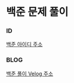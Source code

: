 # 백준 문제 풀이
### ID
[백준 아이디 주소](https://solved.ac/profile/joon2721)

### BLOG 
[백준 풀이 Velog 주소](https://velog.io/@joon6093/series/%EB%B0%B1%EC%A4%80)
